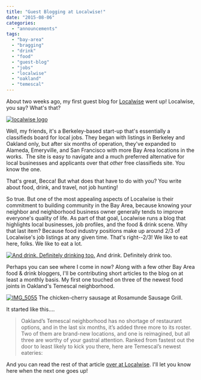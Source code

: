 ```yaml
---
title: "Guest Blogging at Localwise!"
date: "2015-08-06"
categories:
  - "announcements"
tags:
  - "bay-area"
  - "bragging"
  - "drink"
  - "food"
  - "guest-blog"
  - "jobs"
  - "localwise"
  - "oakland"
  - "temescal"
---
```


About two weeks ago, my first guest blog for [Localwise](http://www.localwisejobs.com/blog/) went up! Localwise, you say? What's that?

[![localwise logo](http://s3.amazonaws.com/thegourmez-wpmedia/2015/08/localwise-logo-150x150.png)](http://s3.amazonaws.com/thegourmez-wpmedia/2015/08/localwise-logo.png)

Well, my friends, it's a Berkeley-based start-up that's essentially a classifieds board for local jobs. They began with listings in Berkeley and Oakland only, but after six months of operation, they've expanded to Alameda, Emeryville, and San Francisco with more Bay Area locations in the works.  The site is easy to navigate and a much preferred alternative for local businesses and applicants over that _other_ free classifieds site. You know the one.

That's great, Becca! But what does that have to do with you? You write about food, drink, and travel, not job hunting!

So true. But one of the most appealing aspects of Localwise is their commitment to building community in the Bay Area, because knowing your neighbor and neighborhood business owner generally tends to improve everyone's quality of life. As part of that goal, Localwise runs a blog that highlights local businesses, job profiles, and the food & drink scene. Why that last item? Because food industry positions make up around 2/3 of Localwise's job listings at any given time. That's right--2/3! We like to eat here, folks. We like to eat a lot.




<div class="caption">

[![And drink. Definitely drinking too.](http://s3.amazonaws.com/thegourmez-wpmedia/2015/08/becca-barcelona-500x309.jpg)](http://s3.amazonaws.com/thegourmez-wpmedia/2015/08/becca-barcelona.jpg) And drink. Definitely drink too.</div>


Perhaps you can see where I come in now? Along with a few other Bay Area food & drink bloggers, I'll be contributing short articles to the blog on at least a monthly basis. My first one touched on three of the newest food joints in Oakland's Temescal neighborhood.




<div class="caption">

[![IMG_5055](http://s3.amazonaws.com/thegourmez-wpmedia/2015/08/IMG_5055-500x334.jpg)](http://s3.amazonaws.com/thegourmez-wpmedia/2015/08/IMG_5055.jpg) The chicken-cherry sausage at Rosamunde Sausage Grill.</div>


It started like this....

> Oakland’s Temescal neighborhood has no shortage of restaurant options, and in the last six months, it’s added three more to its roster. Two of them are brand-new locations, and one is reimagined, but all three are worthy of your gastral attention. Ranked from fastest out the door to least likely to kick you there, here are Temescal’s newest eateries:

And you can read the rest of that article [over at Localwise](https://www.localwisejobs.com/blog/temescal-restaurants/). I'll let you know here when the next one goes up!
